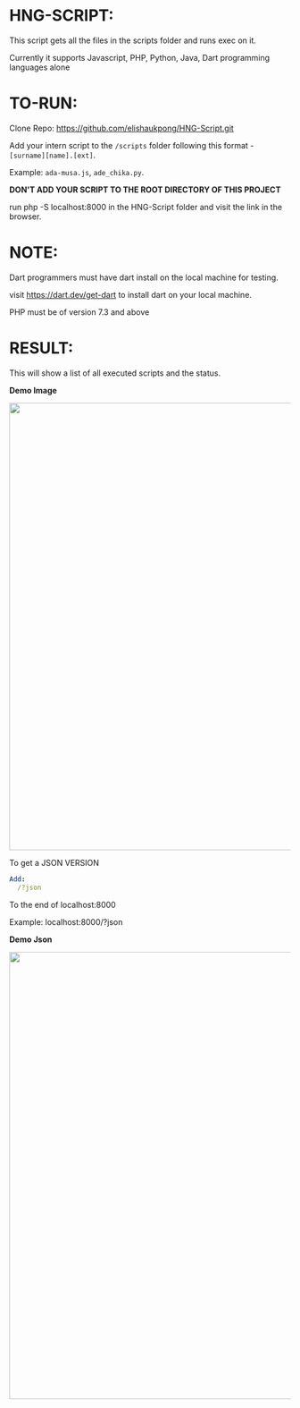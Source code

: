 # HNG-SCRIPT:

This script gets all the files in the scripts folder and runs exec on it.

Currently it supports Javascript, PHP, Python, Java, Dart programming languages alone

# TO-RUN:

Clone Repo: https://github.com/elishaukpong/HNG-Script.git

Add your intern script to the `/scripts` folder following this format - `[surname][name].[ext]`.

Example: `ada-musa.js`, `ade_chika.py`.

**DON'T ADD YOUR SCRIPT TO THE ROOT DIRECTORY OF THIS PROJECT**

run php -S localhost:8000 in the HNG-Script folder and visit the link in the browser.

# NOTE:

Dart programmers must have dart install on the local machine for testing.

visit https://dart.dev/get-dart to install dart on your local machine.

PHP must be of version 7.3 and above

# RESULT:

This will show a list of all executed scripts and the status.

**Demo Image**
<p align="center">
<img src="https://raw.githubusercontent.com/isaacadariku/HNG-Script/tree/master/Demo-Images/htmlImage.png" height="800" width="1280"  alt="imageView Demo"/>
</p>

To get a JSON VERSION

```yaml
Add:
  /?json
```
To the end of localhost:8000

Example: localhost:8000/?json

**Demo Json**
<p align="center">
<img src="https://raw.githubusercontent.com/isaacadariku/HNG-Script/tree/master/Demo-Images/JsonImage.png" height="800" width=1280"  alt="JsonView Demo"/>
</p>
